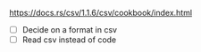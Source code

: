 https://docs.rs/csv/1.1.6/csv/cookbook/index.html

- [ ] Decide on a format in csv
- [ ] Read csv instead of code